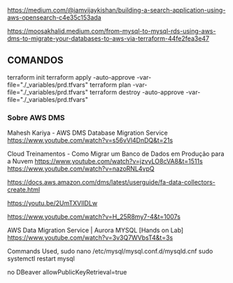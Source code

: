 https://medium.com/@iamvijaykishan/building-a-search-application-using-aws-opensearch-c4e35c153ada

https://moosakhalid.medium.com/from-mysql-to-mysql-rds-using-aws-dms-to-migrate-your-databases-to-aws-via-terraform-44fe2fea3e47


## COMANDOS
terraform init
terraform apply -auto-approve -var-file="./_variables/prd.tfvars"
terraform plan -var-file="./_variables/prd.tfvars"
terraform destroy -auto-approve -var-file="./_variables/prd.tfvars"




### Sobre AWS DMS

Mahesh Kariya - AWS DMS Database Migration Service
https://www.youtube.com/watch?v=s56vVl4DnDQ&t=21s

Cloud Treinamentos - Como Migrar um Banco de Dados em Produção para a Nuvem
https://www.youtube.com/watch?v=jzvyLO8cVA8&t=1511s
https://www.youtube.com/watch?v=nazoRNL4vpQ

https://docs.aws.amazon.com/dms/latest/userguide/fa-data-collectors-create.html

https://youtu.be/2UmTXVIlDLw  

https://www.youtube.com/watch?v=H_25R8my7-4&t=1007s





AWS Data Migration Service | Aurora MYSQL [Hands on Lab]
https://www.youtube.com/watch?v=3v3Q7WVbsT4&t=3s








Commands Used,
sudo nano /etc/mysql/mysql.conf.d/mysqld.cnf
sudo systemctl restart mysql



no DBeaver 
allowPublicKeyRetrieval=true